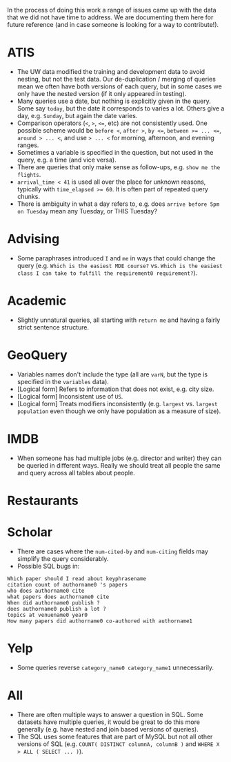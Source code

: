 In the process of doing this work a range of issues came up with the data that we did not have time to address.
We are documenting them here for future reference (and in case someone is looking for a way to contribute!).

# ATIS

- The UW data modified the training and development data to avoid nesting, but not the test data. Our de-duplication / merging of queries mean we often have both versions of each query, but in some cases we only have the nested version (if it only appeared in testing).
- Many queries use a date, but nothing is explicitly given in the query. Some say `today`, but the date it corresponds to varies a lot. Others give a day, e.g. `Sunday`, but again the date varies.
- Comparison operators (`<`, `>`, `<=`, etc) are not consistently used. One possible scheme would be `before <`, `after >`, `by <=`, `between >= ... <=`, `around > ... <`, and use `> ... <` for morning, afternoon, and evening ranges.
- Sometimes a variable is specified in the question, but not used in the query, e.g. a time (and vice versa).
- There are queries that only make sense as follow-ups, e.g. `show me the flights`.
- `arrival_time < 41` is used all over the place for unknown reasons, typically with `time_elapsed >= 60`. It is often part of repeated query chunks.
- There is ambiguity in what a day refers to, e.g. does `arrive before 5pm on Tuesday` mean any Tuesday, or THIS Tuesday?

# Advising

- Some paraphrases introduced `I` and `me` in ways that could change the query (e.g. `Which is the easiest MDE course?` vs. `Which is the easiest class I can take to fulfill the requirement0 requirement?`).

# Academic

- Slightly unnatural queries, all starting with `return me` and having a fairly strict sentence structure.

# GeoQuery

- Variables names don't include the type (all are `varN`, but the type is specified in the `variables` data).
- [Logical form] Refers to information that does not exist, e.g. city size.
- [Logical form] Inconsistent use of `US`.
- [Logical form] Treats modifiers inconsistently (e.g. `largest` vs. `largest population` even though we only have population as a measure of size).

# IMDB

- When someone has had multiple jobs (e.g. director and writer) they can be queried in different ways. Really we should treat all people the same and query across all tables about people.

# Restaurants

# Scholar

- There are cases where the `num-cited-by` and `num-citing` fields may simplify the query considerably.
- Possible SQL bugs in:
```
Which paper should I read about keyphrasename
citation count of authorname0 's papers
who does authorname0 cite
what papers does authorname0 cite
When did authorname0 publish ?
does authorname0 publish a lot ?
topics at venuename0 year0
How many papers did authorname0 co-authored with authorname1
```

# Yelp

- Some queries reverse `category_name0 category_name1` unnecessarily.

# All

- There are often multiple ways to answer a question in SQL. Some datasets have multiple queries, it would be great to do this more generally (e.g. have nested and join based versions of queries).
- The SQL uses some features that are part of MySQL but not all other versions of SQL (e.g. `COUNT( DISTINCT columnA, columnB )` and `WHERE X > ALL ( SELECT ... )`).

